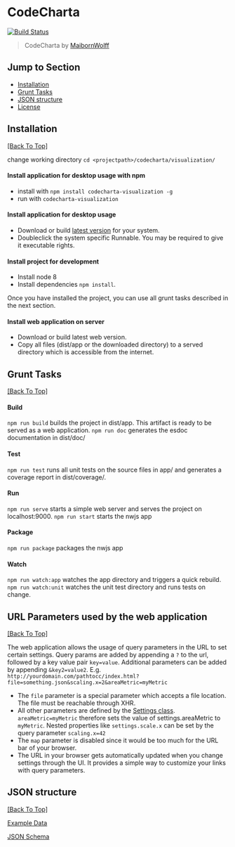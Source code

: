 # CodeCharta 
[![Build Status](https://travis-ci.org/MaibornWolff/codecharta.svg?branch=master)](https://travis-ci.org/MaibornWolff/codecharta)

> CodeCharta by [MaibornWolff](https://www.maibornwolff.de)

## Jump to Section

* [Installation](#installation)
* [Grunt Tasks](#grunt-tasks)
* [JSON structure](#json-structure)
* [License](LICENSE.md)

## Installation
[[Back To Top]](#jump-to-section)

change working directory `cd <projectpath>/codecharta/visualization/`

#### Install application for desktop usage with npm

* install with `npm install codecharta-visualization -g`
* run with `codecharta-visualization`

#### Install application for desktop usage

* Download or build [latest version](https://github.com/MaibornWolff/codecharta/releases/latest) for your system. 
* Doubleclick the system specific Runnable. You may be required to give it executable rights. 

#### Install project for development

* Install node 8
* Install dependencies `npm install`.

Once you have installed the project, you can use all grunt tasks described in the next section.

#### Install web application on server

* Download or build latest web version.
* Copy all files (dist/app or the downloaded directory) to a served directory which is accessible from the internet.

## Grunt Tasks
[[Back To Top]](#jump-to-section)

#### Build

`npm run build` builds the project in dist/app. This artifact is ready to be served as a web application.
`npm run doc` generates the esdoc documentation in dist/doc/


#### Test

`npm run test` runs all unit tests on the source files in app/ and generates a coverage report in dist/coverage/.

#### Run

`npm run serve` starts a simple web server and serves the project on localhost:9000.
`npm run start` starts the nwjs app

#### Package

`npm run package` packages the nwjs app

#### Watch

`npm run watch:app` watches the app directory and triggers a quick rebuild.
`npm run watch:unit` watches the unit test directory and runs tests on change.

## URL Parameters used by the web application
[[Back To Top]](#jump-to-section)

The web application allows the usage of query parameters in the URL to set 
certain settings. Query params are added by appending a `?` to the url, 
followed by a key value pair `key=value`. Additional parameters can be 
added by appending `&key2=value2`. E.g. `http://yourdomain.com/pathtocc/index.html?file=something.json&scaling.x=2&areaMetric=myMetric`

* The `file` parameter is a special parameter which accepts a file location. The file must be reachable through XHR.
* All other parameters are defined by the [Settings class](/visualization/app/codeCharta/core/settings/model/settings.js). 
`areaMetric=myMetric` therefore sets the value of settings.areaMetric to `myMetric`. Nested properties like `settings.scale.x` can be 
set by the query parameter `scaling.x=42`
* The `map` parameter is disabled since it would be too much for the URL bar of your browser.
* The URL in your browser gets automatically updated when you change settings through the UI. 
It provides a simple way to customize your links with query parameters.

## JSON structure
[[Back To Top]](#jump-to-section)

[Example Data](/visualization/app/codeCharta/sample.json)

[JSON Schema](/visualization/app/codeCharta/core/data/schema.json)
